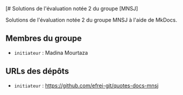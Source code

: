 [# Solutions de l'évaluation notée 2 du groupe [MNSJ]

Solutions de l'évaluation notée 2 du groupe MNSJ à l'aide de MkDocs.

## Membres du groupe

- `initiateur` : Madina Mourtaza

## URLs des dépôts

- `initiateur` : https://github.com/efrei-git/quotes-docs-mnsj

